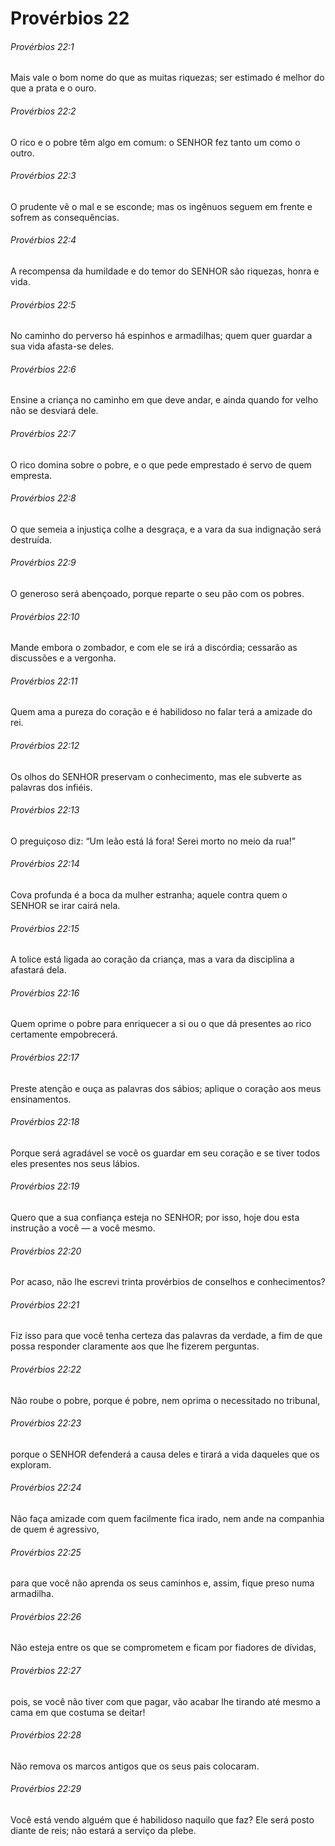 # Provérbios 22

###### Provérbios 22:1

Mais vale o bom nome do que as muitas riquezas; ser estimado é melhor do que a prata e o ouro.

###### Provérbios 22:2

O rico e o pobre têm algo em comum: o SENHOR fez tanto um como o outro.

###### Provérbios 22:3

O prudente vê o mal e se esconde; mas os ingênuos seguem em frente e sofrem as consequências.

###### Provérbios 22:4

A recompensa da humildade e do temor do SENHOR são riquezas, honra e vida.

###### Provérbios 22:5

No caminho do perverso há espinhos e armadilhas; quem quer guardar a sua vida afasta-se deles.

###### Provérbios 22:6

Ensine a criança no caminho em que deve andar, e ainda quando for velho não se desviará dele.

###### Provérbios 22:7

O rico domina sobre o pobre, e o que pede emprestado é servo de quem empresta.

###### Provérbios 22:8

O que semeia a injustiça colhe a desgraça, e a vara da sua indignação será destruída.

###### Provérbios 22:9

O generoso será abençoado, porque reparte o seu pão com os pobres.

###### Provérbios 22:10

Mande embora o zombador, e com ele se irá a discórdia; cessarão as discussões e a vergonha.

###### Provérbios 22:11

Quem ama a pureza do coração e é habilidoso no falar terá a amizade do rei.

###### Provérbios 22:12

Os olhos do SENHOR preservam o conhecimento, mas ele subverte as palavras dos infiéis.

###### Provérbios 22:13

O preguiçoso diz: “Um leão está lá fora! Serei morto no meio da rua!”

###### Provérbios 22:14

Cova profunda é a boca da mulher estranha; aquele contra quem o SENHOR se irar cairá nela.

###### Provérbios 22:15

A tolice está ligada ao coração da criança, mas a vara da disciplina a afastará dela.

###### Provérbios 22:16

Quem oprime o pobre para enriquecer a si ou o que dá presentes ao rico certamente empobrecerá.

###### Provérbios 22:17

Preste atenção e ouça as palavras dos sábios; aplique o coração aos meus ensinamentos.

###### Provérbios 22:18

Porque será agradável se você os guardar em seu coração e se tiver todos eles presentes nos seus lábios.

###### Provérbios 22:19

Quero que a sua confiança esteja no SENHOR; por isso, hoje dou esta instrução a você — a você mesmo.

###### Provérbios 22:20

Por acaso, não lhe escrevi trinta provérbios de conselhos e conhecimentos?

###### Provérbios 22:21

Fiz isso para que você tenha certeza das palavras da verdade, a fim de que possa responder claramente aos que lhe fizerem perguntas.

###### Provérbios 22:22

Não roube o pobre, porque é pobre, nem oprima o necessitado no tribunal,

###### Provérbios 22:23

porque o SENHOR defenderá a causa deles e tirará a vida daqueles que os exploram.

###### Provérbios 22:24

Não faça amizade com quem facilmente fica irado, nem ande na companhia de quem é agressivo,

###### Provérbios 22:25

para que você não aprenda os seus caminhos e, assim, fique preso numa armadilha.

###### Provérbios 22:26

Não esteja entre os que se comprometem e ficam por fiadores de dívidas,

###### Provérbios 22:27

pois, se você não tiver com que pagar, vão acabar lhe tirando até mesmo a cama em que costuma se deitar!

###### Provérbios 22:28

Não remova os marcos antigos que os seus pais colocaram.

###### Provérbios 22:29

Você está vendo alguém que é habilidoso naquilo que faz? Ele será posto diante de reis; não estará a serviço da plebe.

